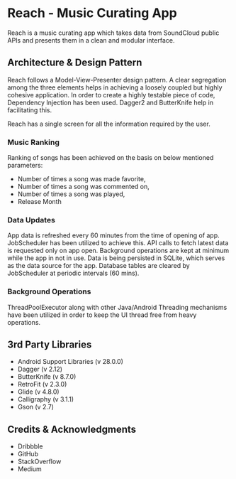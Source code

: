 # Reach - Music Curating App

Reach is a music curating app which takes data from SoundCloud public APIs and presents them in a clean and modular interface.



## Architecture & Design Pattern

Reach follows a Model-View-Presenter design pattern. A clear segregation among the three elements helps in achieving a loosely coupled but highly cohesive application.
In order to create a highly testable piece of code, Dependency Injection has been used. Dagger2 and ButterKnife help in facilitating this.

Reach has a single screen for all the information required by the user.


### Music Ranking
Ranking of songs has been achieved on the basis on below mentioned parameters:

* Number of times a song was made favorite,
* Number of times a song was commented on,
* Number of times a song was played,
* Release Month

### Data Updates
App data is refreshed every 60 minutes from the time of opening of app. JobScheduler has been utilized to achieve this. API calls to fetch latest data is requested only on app open. Background operations are kept at minimum while the app in not in use.
Data is being persisted in SQLite, which serves as the data source for the app. Database tables are cleared by JobScheduler at periodic intervals (60 mins).

### Background Operations
ThreadPoolExecutor along with other Java/Android Threading mechanisms have been utilized in order to keep the UI thread free from heavy operations.


## 3rd Party Libraries

* Android Support Libraries (v 28.0.0)
* Dagger (v 2.12)
* ButterKnife (v 8.7.0)
* RetroFit (v 2.3.0)
* Glide (v 4.8.0)
* Calligraphy (v 3.1.1)
* Gson (v 2.7)


## Credits & Acknowledgments

* Dribbble
* GitHub
* StackOverflow
* Medium
